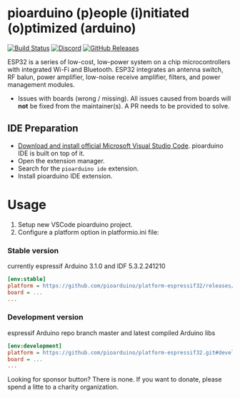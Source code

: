 # pioarduino (p)eople (i)nitiated (o)ptimized (arduino)

[![Build Status](https://github.com/pioarduino/platform-espressif32/workflows/Examples/badge.svg)](https://github.com/pioarduino/platform-espressif32/actions)
[![Discord](https://img.shields.io/discord/1263397951829708871.svg?logo=discord&logoColor=white&color=5865F2&label=Discord)](https://discord.gg/Nutz9crnZr)
[![GitHub Releases](https://img.shields.io/github/downloads/pioarduino/platform-espressif32/total?label=downloads)](https://github.com/pioarduino/platform-espressif32/releases/latest)

ESP32 is a series of low-cost, low-power system on a chip microcontrollers with integrated Wi-Fi and Bluetooth. ESP32 integrates an antenna switch, RF balun, power amplifier, low-noise receive amplifier, filters, and power management modules.

* Issues with boards (wrong / missing). All issues caused from boards will **not** be fixed from the maintainer(s). A PR needs to be provided to solve.

## IDE Preparation

- [Download and install official Microsoft Visual Studio Code](https://code.visualstudio.com/). pioarduino IDE is built on top of it.
- Open the extension manager.
- Search for the `pioarduino ide` extension.
- Install pioarduino IDE extension.

# Usage
1. Setup new VSCode pioarduino project.
1. Configure a platform option in platformio.ini file:

### Stable version
currently espressif Arduino 3.1.0 and IDF 5.3.2.241210

```ini
[env:stable]
platform = https://github.com/pioarduino/platform-espressif32/releases/download/stable/platform-espressif32.zip
board = ...
...
```

### Development version
espressif Arduino repo branch master and latest compiled Arduino libs

```ini
[env:development]
platform = https://github.com/pioarduino/platform-espressif32.git#develop
board = ...
...
```

Looking for sponsor button? There is none. If you want to donate, please spend a litte to a charity organization.
